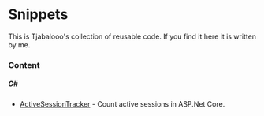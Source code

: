 # Snippets

This is Tjabalooo's collection of reusable code. If you find it here it is written by me.

### Content

##### C#
- [ActiveSessionTracker](C%23/ActiveSessionTracker) - Count active sessions in ASP.Net Core.
